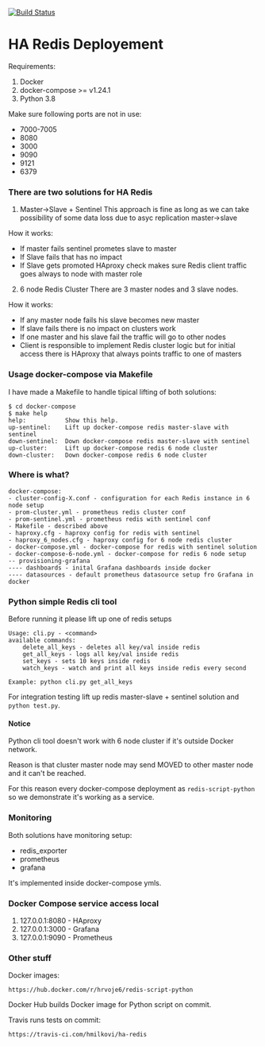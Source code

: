 [![Build Status](https://travis-ci.com/hmilkovi/ha-redis.svg?branch=master)](https://travis-ci.com/hmilkovi/ha-redis)

# HA Redis Deployement


Requirements:
1. Docker
2. docker-compose >= v1.24.1
3. Python 3.8

Make sure following ports are not in use:
- 7000-7005
- 8080
- 3000
- 9090
- 9121
- 6379

### There are two solutions for HA Redis

1. Master->Slave + Sentinel
This approach is fine as long as we can take possibility of some data loss due to asyc replication master->slave

How it works:
- If master fails sentinel prometes slave to master
- If Slave fails that has no impact
- If Slave gets promoted HAproxy check makes sure Redis client traffic goes always to node with master role


2. 6 node Redis Cluster
There are 3 master nodes and 3 slave nodes.

How it works:
- If any master node fails his slave becomes new master
- If slave fails there is no impact on clusters work
- If one master and his slave fail the traffic will go to other nodes
- Client is responsible to implement Redis cluster logic but for initial access there is HAproxy that always points traffic to one of masters

### Usage docker-compose via Makefile

I have made a Makefile to handle tipical lifting of both solutions:
```
$ cd docker-compose
$ make help
help:           Show this help.
up-sentinel:    Lift up docker-compose redis master-slave with sentinel
down-sentinel:  Down docker-compose redis master-slave with sentinel
up-cluster:     Lift up docker-compose redis 6 node cluster
down-cluster:   Down docker-compose redis 6 node cluster
```

### Where is what?
```
docker-compose:
- cluster-config-X.conf - configuration for each Redis instance in 6 node setup
- prom-cluster.yml - prometheus redis cluster conf
- prom-sentinel.yml - prometheus redis with sentinel conf
- Makefile - described above
- haproxy.cfg - haproxy config for redis with sentinel
- haproxy_6_nodes.cfg - haproxy config for 6 node redis cluster
- docker-compose.yml - docker-compose for redis with sentinel solution
- docker-compose-6-node.yml - docker-compose for redis 6 node setup
-- provisioning-grafana
---- dashboards - inital Grafana dashboards inside docker
---- datasources - default prometheus datasource setup fro Grafana in docker
```

### Python simple Redis cli tool

Before running it please lift up one of redis setups

```
Usage: cli.py - <command>
available commands:
    delete_all_keys - deletes all key/val inside redis
    get_all_keys - logs all key/val inside redis
    set_keys - sets 10 keys inside redis
    watch_keys - watch and print all keys inside redis every second

Example: python cli.py get_all_keys
```

For integration testing lift up redis master-slave + sentinel solution and ` python test.py `.


#### Notice
Python cli tool doesn't work with 6 node cluster if it's outside Docker network.

Reason is that cluster master node may send MOVED to other master node and it can't be reached.

For this reason every docker-compose deployment as ` redis-script-python ` so we demonstrate it's working
as a service.

### Monitoring
Both solutions have monitoring setup:
- redis_exporter
- prometheus
- grafana

It's implemented inside docker-compose ymls.



### Docker Compose service access local
1. 127.0.0.1:8080 - HAproxy
2. 127.0.0.1:3000 - Grafana
3. 127.0.0.1:9090 - Prometheus

### Other stuff
Docker images:
```
https://hub.docker.com/r/hrvoje6/redis-script-python
```

Docker Hub builds Docker image for Python script on commit.

Travis runs tests on commit:
```
https://travis-ci.com/hmilkovi/ha-redis
```